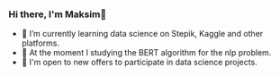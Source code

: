 ### Hi there, I'm Maksim👋
- 🌱 I’m currently learning data science on Stepik, Kaggle and other platforms.
- 🔭 At the moment I studying the BERT algorithm for the nlp problem.
- 👯 I'm open to new offers to participate in data science projects.
<!--
**MaksimNikolin/MaksimNikolin** is a ✨ _special_ ✨ repository because its `README.md` (this file) appears on your GitHub profile.

Here are some ideas to get you started:

- 🔭 I’m currently working on ...
- 🌱 I’m currently learning Data Science on Stepik, Kaggle
- 👯 I’m looking to collaborate on ...
- 🤔 I’m looking for help with ...
- 💬 Ask me about ...
- 📫 How to reach me: ...
- 😄 Pronouns: ...
- ⚡ Fun fact: ...
-->
